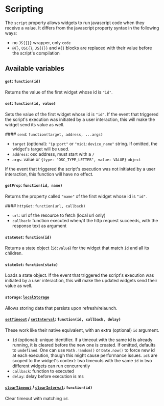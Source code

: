 # Scripting

The `script` property allows widgets to run javascript code when they receive a value. It differs from the javascript property syntax in the following ways:
- no `JS{{}}` wrapper, only `code`
- `@{}`, `OSC{}`, `JS{{}}` and `#{}` blocks are replaced with their value before the script's compilation

## Available variables

#### `get`: `function(id)`

Returns the value of the first widget whose id is `"id"`.

#### `set`: `function(id, value)`

Sets the value of the first widget whose id is `"id"`.
If the event that triggered the script's execution was initiated by a user interaction, this will make the widget send its value as well.

#### `send`: `function(target, address, ...args)`
- `target` (optional): `"ip:port"` or `"midi:device_name"` string. If omitted, the widget's target will be used.
- `address`: osc address, must start with a `/`
- `args`: value or `{type: "OSC_TYPE_LETTER", value: VALUE}` `object`

If the event that triggered the script's execution was not initiated by a user interaction, this function will have no effect.

#### `getProp`: `function(id, name)`

Returns the property called `"name"` of the first widget whose id is `"id"`.

#### `httpGet`: `function(url, callback)`

- `url`: url of the resource to fetch (local url only)
- `callback`: function executed when/if the http request succeeds, with the response text as argument

#### `stateGet`: `function(id)`

Returns a state object (`id:value`) for the widget that match `id` and all its children.

#### `stateSet`: `function(state)`

Loads a state object. If the event that triggered the script's execution was initiated by a user interaction, this will make the updated widgets send their value as well.

#### `storage`: [`localStorage`](https://developer.mozilla.org/en-US/docs/Web/API/Window/localStorage)

Allows storing data that persists upon refresh/relaunch.

#### [`setTimeout`](https://developer.mozilla.org/en-US/docs/Web/API/WindowOrWorkerGlobalScope/setTimeout) / [`setInterval`](https://developer.mozilla.org/en-US/docs/Web/API/WindowOrWorkerGlobalScope/setInterval): `function(id, callback, delay)`

These work like their native equivalent, with an extra (optional) `id` argument.

- `id` (optional): unique identifier. If a timeout with the same id is already running, it is cleared before the new one is created. If omitted, defaults to `undefined`. One can use `Math.random()` or `Date.now()` to force new id at each execution, though this might cause performance issues. `id`s are scoped to the widget's context: two timeouts with the same `id` in two different widgets can run concurrently
- `callback`: function to executed
- `delay`: delay before execution is ms


#### [`clearTimeout`](https://developer.mozilla.org/en-US/docs/Web/API/WindowOrWorkerGlobalScope/clearTimeout) / [`clearInterval`](https://developer.mozilla.org/en-US/docs/Web/API/WindowOrWorkerGlobalScope/clearInterval): `function(id)`

Clear timeout with matching `id`.
